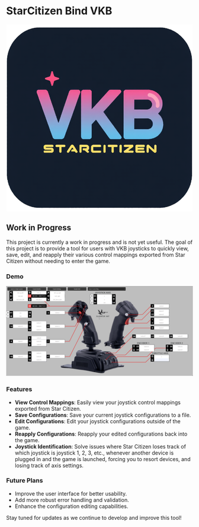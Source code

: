# StarCitizen Bind VKB

![logo](app/data/images/app_icon.png)

## Work in Progress

This project is currently a work in progress and is not yet useful. The goal of this project is to provide a tool for users with VKB joysticks to quickly view, save, edit, and reapply their various control mappings exported from Star Citizen without needing to enter the game.

### Demo

![Demo](wip.gif)

### Features

- **View Control Mappings**: Easily view your joystick control mappings exported from Star Citizen.
- **Save Configurations**: Save your current joystick configurations to a file.
- **Edit Configurations**: Edit your joystick configurations outside of the game.
- **Reapply Configurations**: Reapply your edited configurations back into the game.
- **Joystick Identification**: Solve issues where Star Citizen loses track of which joystick is joystick 1, 2, 3, etc., whenever another device is plugged in and the game is launched,  forcing you to resort devices, and losing track of axis settings.

### Future Plans

- Improve the user interface for better usability.
- Add more robust error handling and validation.
- Enhance the configuration editing capabilities.

Stay tuned for updates as we continue to develop and improve this tool!
